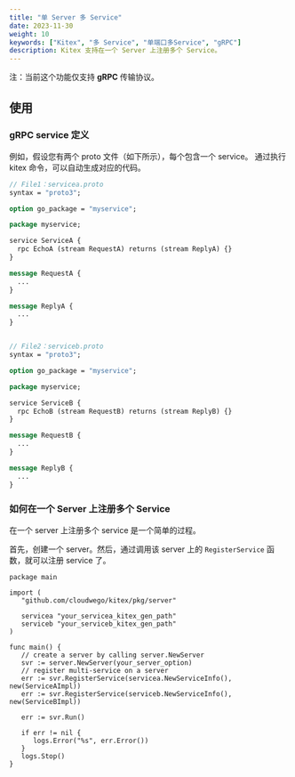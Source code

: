 ```yaml
---
title: "单 Server 多 Service"
date: 2023-11-30
weight: 10
keywords: ["Kitex", "多 Service", "单端口多Service", "gRPC"]
description: Kitex 支持在一个 Server 上注册多个 Service。
---
```


注：当前这个功能仅支持 **gRPC** 传输协议。

## 使用

### gRPC service 定义

例如，假设您有两个 proto 文件（如下所示），每个包含一个 service。
通过执行 kitex 命令，可以自动生成对应的代码。

```protobuf
// File1：servicea.proto
syntax = "proto3";

option go_package = "myservice";

package myservice;

service ServiceA {
  rpc EchoA (stream RequestA) returns (stream ReplyA) {}
}

message RequestA {
  ...
}

message ReplyA {
  ...
}


// File2：serviceb.proto
syntax = "proto3";

option go_package = "myservice";

package myservice;

service ServiceB {
  rpc EchoB (stream RequestB) returns (stream ReplyB) {}
}

message RequestB {
  ...
}

message ReplyB {
  ...
}
```

### 如何在一个 Server 上注册多个 Service

在一个 server 上注册多个 service 是一个简单的过程。

首先，创建一个 server。然后，通过调用该 server 上的 `RegisterService` 函数，就可以注册 service 了。

```golang
package main

import (
   "github.com/cloudwego/kitex/pkg/server"

   servicea "your_servicea_kitex_gen_path"
   serviceb "your_serviceb_kitex_gen_path"
)

func main() {
   // create a server by calling server.NewServer
   svr := server.NewServer(your_server_option)
   // register multi-service on a server
   err := svr.RegisterService(servicea.NewServiceInfo(), new(ServiceAImpl))
   err := svr.RegisterService(serviceb.NewServiceInfo(), new(ServiceBImpl))

   err := svr.Run()

   if err != nil {
      logs.Error("%s", err.Error())
   }
   logs.Stop()
}
```
